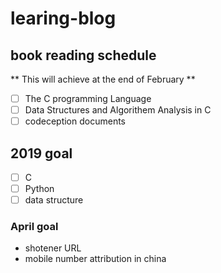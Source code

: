 # learing-blog
## book reading schedule

** This will achieve at the end of February **
- [ ] The C programming Language
- [ ] Data Structures and Algorithem Analysis in C
- [ ] codeception documents

## 2019 goal

- [ ] C
- [ ] Python
- [ ] data structure

### April goal
- shotener URL
- mobile number attribution in china


